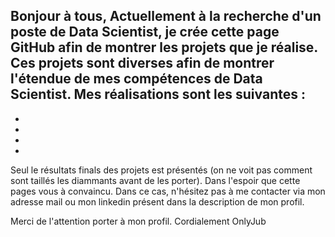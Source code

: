 Bonjour à tous,
Actuellement à la recherche d'un poste de Data Scientist, je crée cette page GitHub afin de montrer les projets que je réalise.
Ces projets sont diverses afin de montrer l'étendue de mes compétences de Data Scientist.
Mes réalisations sont les suivantes :
-
-
-
-
-

Seul le résultats finals des projets est présentés (on ne voit pas comment sont taillés les diammants avant de les porter).
Dans l'espoir que cette pages vous à convaincu. Dans ce cas, n'hésitez pas à me contacter via mon adresse mail ou mon linkedin présent dans la description de mon profil.

Merci de l'attention porter à mon profil.
Cordialement
OnlyJub

<!---
OnlyJub/OnlyJub is a ✨ special ✨ repository because its `README.md` (this file) appears on your GitHub profile.
You can click the Preview link to take a look at your changes.
--->
